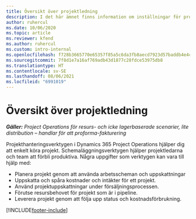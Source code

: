 ```yaml
---
title: Översikt över projektledning
description: I det här ämnet finns information om inställningar för projekthantering i Dynamics 365 Project Operations.
author: ruhercul
ms.date: 10/06/2020
ms.topic: article
ms.reviewer: kfend
ms.author: ruhercul
ms.custom: intro-internal
ms.openlocfilehash: f728b3665770e65357f85a5c6da3fb8aecd7923d57baddb4e4c720fcc920ee01
ms.sourcegitcommit: 7f8d1e7a16af769adb43d1877c28fdce53975db8
ms.translationtype: HT
ms.contentlocale: sv-SE
ms.lasthandoff: 08/06/2021
ms.locfileid: "6991019"
---
```

# <a name="project-management-overview"></a>Översikt över projektledning

_**Gäller:** Project Operations för resurs- och icke lagerbaserade scenarier, lite distribution – handlar för att proforma-fakturering_

Projekthanteringsverktygen i Dynamics 365 Project Operations hjälper dig att enkelt köra projekt. Schemaläggningsverktygen hjälper projektledarna och team att förbli produktiva. Några uppgifter som verktygen kan vara till hjälp med:

- Planera projekt genom att använda arbetsscheman och uppskattningar
- Uppskatta och spåra kostnader och intäkter för ett projekt.
- Använd projektuppskattningar under försäljningsprocessen.
- Förutse resursbehovet för projekt som är i pipeline.
- Leverera projekt genom att följa upp status och kostnadsförbrukning.


[!INCLUDE[footer-include](../includes/footer-banner.md)]